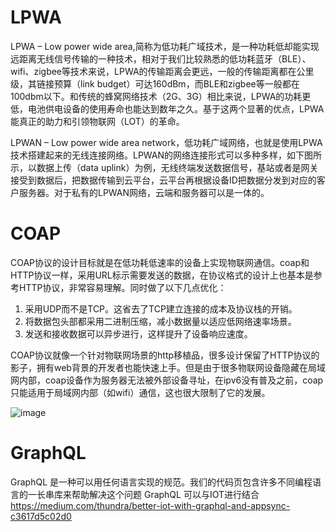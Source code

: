 # LPWA
LPWA – Low power wide area,简称为低功耗广域技术，是一种功耗低却能实现远距离无线信号传输的一种技术，相对于我们比较熟悉的低功耗蓝牙（BLE）、wifi、zigbee等技术来说，LPWA的传输距离会更远，一般的传输距离都在公里级，其链接预算（link budget）可达160dBm，而BLE和zigbee等一般都在100dbm以下。和传统的蜂窝网络技术（2G、3G）相比来说，LPWA的功耗更低，电池供电设备的使用寿命也能达到数年之久。基于这两个显著的优点，LPWA能真正的助力和引领物联网（LOT）的革命。  

LPWAN – Low power wide area network，低功耗广域网络，也就是使用LPWA技术搭建起来的无线连接网络。LPWAN的网络连接形式可以多种多样，如下图所示，以数据上传（data uplink）为例，无线终端发送数据信号，基站或者是网关接受到数据后，把数据传输到云平台，云平台再根据设备ID把数据分发到对应的客户服务器。对于私有的LPWAN网络，云端和服务器可以是一体的。
 # COAP
COAP协议的设计目标就是在低功耗低速率的设备上实现物联网通信。coap和HTTP协议一样，采用URL标示需要发送的数据，在协议格式的设计上也基本是参考HTTP协议，非常容易理解。同时做了以下几点优化：
1. 采用UDP而不是TCP。这省去了TCP建立连接的成本及协议栈的开销。
2. 将数据包头部都采用二进制压缩，减小数据量以适应低网络速率场景。
3. 发送和接收数据可以异步进行，这样提升了设备响应速度。  

COAP协议就像一个针对物联网场景的http移植品，很多设计保留了HTTP协议的影子，拥有web背景的开发者也能快速上手。但是由于很多物联网设备隐藏在局域网内部，coap设备作为服务器无法被外部设备寻址，在ipv6没有普及之前，coap只能适用于局域网内部（如wifi）通信，这也很大限制了它的发展。

![image](https://user-images.githubusercontent.com/18349925/142965313-108e045b-0b3c-4854-ab7d-9945d20b685b.png)

# GraphQL
GraphQL 是一种可以用任何语言实现的规范。我们的代码页包含许多不同编程语言的一长串库来帮助解决这个问题
GraphQL 可以与IOT进行结合
https://medium.com/thundra/better-iot-with-graphql-and-appsync-c3617d5c02d0
